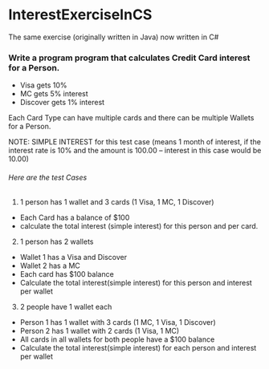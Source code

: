 # InterestExerciseInCS
The same exercise (originally written in Java) now written in C#

### Write a program program that calculates Credit Card interest for a Person.

* Visa gets 10%
* MC gets 5% interest
* Discover gets 1% interest

Each Card Type can have multiple cards and there can be multiple Wallets for a Person.

NOTE: SIMPLE INTEREST for this test case (means 1 month of interest, if the interest rate is 10% and the amount is 100.00 – interest in this case would be 10.00)

###### Here are the test Cases

1. 1 person has 1 wallet and 3 cards (1 Visa, 1 MC, 1 Discover)
  * Each Card has a balance of $100
  * calculate the total interest (simple interest) for this person and per card.

2. 1 person has 2 wallets
  * Wallet 1 has a Visa and Discover
  * Wallet 2 has a MC
  * Each card has $100 balance
  * Calculate the total interest(simple interest) for this person and interest per wallet

3. 2 people have 1 wallet each
  * Person 1 has 1 wallet with 3 cards (1 MC, 1 Visa, 1 Discover)
  * Person 2 has 1 wallet with 2 cards (1 Visa, 1 MC)
  * All cards in all wallets for both people have a $100 balance
  * Calculate the total interest(simple interest) for each person and interest per wallet
